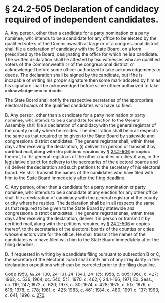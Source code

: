 # § 24.2-505 Declaration of candidacy required of independent candidates.

<p>A. Any person, other than a candidate for a party nomination or a party nominee, who intends to be a candidate for any office to be elected by the qualified voters of the Commonwealth at large or of a congressional district shall file a declaration of candidacy with the State Board, on a form prescribed by the Board, designating the office for which he is a candidate. The written declaration shall be attested by two witnesses who are qualified voters of the Commonwealth or of the congressional district, or acknowledged before some officer authorized to take acknowledgements to deeds. The declaration shall be signed by the candidate, but if he is incapable of writing his proper signature then some mark adopted by him as his signature shall be acknowledged before some officer authorized to take acknowledgments to deeds.</p><p>The State Board shall notify the respective secretaries of the appropriate electoral boards of the qualified candidates who have so filed.</p><p>B. Any person, other than a candidate for a party nomination or party nominee, who intends to be a candidate for election to the General Assembly shall file a declaration of candidacy with the general registrar of the county or city where he resides. The declaration shall be in all respects the same as that required to be given to the State Board by statewide and congressional district candidates. The general registrar shall, within three days after receiving the declaration, (i) deliver it in person or transmit it by certified mail, along with the petitions required by § <a href='http://law.lis.virginia.gov/vacode/24.2-506/'>24.2-506</a> or copies thereof, to the general registrars of the other counties or cities, if any, in the legislative district for delivery to the secretaries of the electoral boards and (ii) deliver the declaration and such petitions to the secretary of his electoral board. He shall transmit the names of the candidates who have filed with him to the State Board immediately after the filing deadline.</p><p>C. Any person, other than a candidate for a party nomination or party nominee, who intends to be a candidate at any election for any other office shall file a declaration of candidacy with the general registrar of the county or city where he resides. The declaration shall be in all respects the same as that required to be given to the State Board by statewide and congressional district candidates. The general registrar shall, within three days after receiving the declaration, deliver it in person or transmit it by certified mail, along with the petitions required by § <a href='http://law.lis.virginia.gov/vacode/24.2-506/'>24.2-506</a> or copies thereof, to the secretaries of the electoral boards of the counties or cities whose electors vote for the office. He shall transmit the names of the candidates who have filed with him to the State Board immediately after the filing deadline.</p><p>D. If requested in writing by a candidate filing pursuant to subsection B or C, the secretary of the electoral board shall notify him of any irregularity in the declaration or petitions which can be corrected prior to the filing deadline.</p><p>Code 1950, §§ 24-130, 24-131, 24-134.1, 24-135; 1958, c. 605; 1960, c. 427; 1962, c. 536; 1964, cc. 540, 541; 1970, c. 462, § 24.1-166; 1971, Ex. Sess., cc. 119, 247; 1972, c. 620; 1973, c. 30; 1974, c. 428; 1975, c. 515; 1976, c. 616; 1978, c. 778; 1981, c. 425; 1983, c. 461; 1984, c. 480; 1991, c. 137; 1993, c. 641; 1996, c. <a href='http://lis.virginia.gov/cgi-bin/legp604.exe?961+ful+CHAP0270'>270</a>.</p>